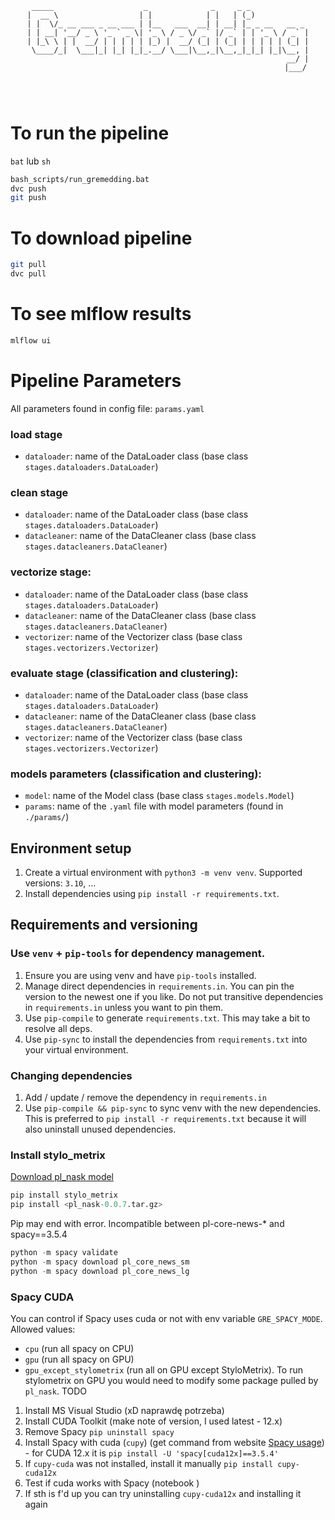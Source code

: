 <pre>
<code>
<p style="text-align: center;">
 _____                    _              _     _ _             
|  __ \                  | |            | |   | (_)            
| |  \/_ __ ___ _ __ ___ | |__   ___  __| | __| |_ _ __   __ _ 
| | __| '__/ _ \ '_ ` _ \| '_ \ / _ \/ _` |/ _` | | '_ \ / _` |
| |_\ \ | |  __/ | | | | | |_) |  __/ (_| | (_| | | | | | (_| |
 \____/_|  \___|_| |_| |_|_.__/ \___|\__,_|\__,_|_|_| |_|\__, |
                                                          __/ |
                                                         |___/
</p>
</code>
</pre>

# To run the pipeline
`bat` lub `sh`
```sh
bash_scripts/run_gremedding.bat
dvc push
git push
```

# To download pipeline
```sh
git pull
dvc pull
```

# To see mlflow results
```sh
mlflow ui
```

# Pipeline Parameters
All parameters found in config file: `params.yaml`

### load stage

- `dataloader`: name of the DataLoader class (base class `stages.dataloaders.DataLoader`)

### clean stage

- `dataloader`: name of the DataLoader class (base class `stages.dataloaders.DataLoader`)
- `datacleaner`: name of the DataCleaner class (base class `stages.datacleaners.DataCleaner`)

### vectorize stage:

- `dataloader`: name of the DataLoader class (base class `stages.dataloaders.DataLoader`)
- `datacleaner`: name of the DataCleaner class (base class `stages.datacleaners.DataCleaner`)
- `vectorizer`: name of the Vectorizer class (base class `stages.vectorizers.Vectorizer`)

### evaluate stage (classification and clustering):

- `dataloader`: name of the DataLoader class (base class `stages.dataloaders.DataLoader`)
- `datacleaner`: name of the DataCleaner class (base class `stages.datacleaners.DataCleaner`)
- `vectorizer`: name of the Vectorizer class (base class `stages.vectorizers.Vectorizer`)

### models parameters (classification and clustering):

- `model`: name of the Model class (base class `stages.models.Model`)
- `params`: name of the `.yaml` file with model parameters (found in `./params/`)


## Environment setup

1. Create a virtual environment with `python3 -m venv venv`. Supported versions: `3.10`, ...
2. Install dependencies using `pip install -r requirements.txt`.

## Requirements and versioning

### Use `venv` + `pip-tools` for dependency management.

1. Ensure you are using venv and have `pip-tools` installed.
2. Manage direct dependencies in `requirements.in`. You can pin the version to the newest one if you like.
Do not put transitive dependencies in `requirements.in` unless you want to pin them.
3. Use `pip-compile` to generate `requirements.txt`. This may take a bit to resolve all deps.
4. Use `pip-sync` to install the dependencies from `requirements.txt` into your virtual environment.

### Changing dependencies

1. Add / update / remove the dependency in `requirements.in`
2. Use `pip-compile && pip-sync` to sync venv with the new dependencies.
This is preferred to `pip install -r requirements.txt` because it will also uninstall unused dependencies.

### Install stylo_metrix
[Download pl_nask model](http://mozart.ipipan.waw.pl/~rtuora/spacy/)

```python
pip install stylo_metrix
pip install <pl_nask-0.0.7.tar.gz>
```

Pip may end with error. Incompatible between pl-core-news-* and spacy==3.5.4

```python
python -m spacy validate
python -m spacy download pl_core_news_sm
python -m spacy download pl_core_news_lg
```


### Spacy CUDA

You can control if Spacy uses cuda or not with env variable `GRE_SPACY_MODE`. Allowed values:
- `cpu` (run all spacy on CPU)
- `gpu` (run all spacy on GPU)
- `gpu_except_stylometrix` (run all on GPU except StyloMetrix). To run stylometrix on GPU you would need to modify
some package pulled by `pl_nask`. TODO

1. Install MS Visual Studio (xD naprawdę potrzeba)
2. Install CUDA Toolkit (make note of version, I used latest - 12.x)
3. Remove Spacy `pip uninstall spacy`
4. Install Spacy with cuda (`cupy`) (get command from website [Spacy usage](https://spacy.io/usage)) - for CUDA 12.x it is `pip install -U 'spacy[cuda12x]==3.5.4'`
5. If `cupy-cuda` was not installed, install it manually `pip install cupy-cuda12x`
6. Test if cuda works with Spacy (notebook [](notebooks/spacy_cuda.ipynb))
7. If sth is f'd up you can try uninstalling `cupy-cuda12x` and installing it again

